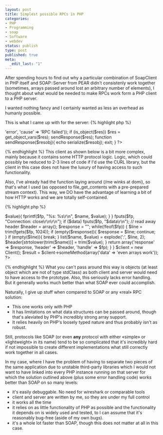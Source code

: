 ```yaml
---
layout: post
title: Simplest possible RPCs in PHP
categories:
- PHP
- Programming
- soap
- Software
- webdev
status: publish
type: post
published: true
meta:
  _edit_last: "1"
---
```

After spending hours to find out why a particular combination of SoapClient in PHP itself and SOAP::Server from PEAR didn't consistenly work together (sometimes, arrays passed around lost an arbitrary number of elements), I thought about what would be needed to make RPCs work form a PHP client to a PHP server.

I wanted nothing fancy and I certainly wanted as less an overhead as humanly possible.

This is what I came up with for the server:
{% highlight php %}
<?php
header('Content-Type: text/plain');

require_once('a/file/containing/a/class/you/want/to/expose.php');

$method = str_replace('/', '', $_SERVER['PATH_INFO']);

if ($_SERVER['REQUEST_METHOD'] != 'POST'){
   sendResponse(array('state' =&gt; 'error', 'cause' =&gt; 'unsuppored HTTP method'));
}

$s = new MyServerObject();
$params = unserialize(file_get_contents('php://input'));
if ( ($res = call_user_func_array(array($s, $method), $params)) === false)
   sendResponse(array('state' => 'error', 'cause' => 'RPC failed'));
if (is_object($res))
   $res = get_object_vars($res);
sendResponse($res);

function sendResponse($resobj){
    echo serialize($resobj);
    exit;

}

?>
{% endhighlight %}
This client as shown below is a bit more complex, mainly because it contains some HTTP protocol logic. Logic, which could possibly be reduced to 2-3 lines of code if I'd use the CURL library, but the client in this case does not have the luxury of having access to such functionality.

Also, I've already had the function laying around (/me winks at domi), so that's what I used (as opposed to file_get_contents with a pre-prepared stream context). This way, we DO have the advantage of learning a bit of how HTTP works and we are totally self-contained.

{% highlight php %}
<?php
class Client{
    function __call($name, $args){
        $req = $this-&gt;openHTTPRequest('http://localhost:5436/restapi.php/'.$name, 'POST', array('Content-Type' =&gt; 'text/plain'), serialize($args));
        $data = unserialize(stream_get_contents($req['handle']));
        fclose($req['handle']);
        return $data;
    }
    private function openHTTPRequest($url, $method = 'GET', $additional_headers = null, $data = null){
        $parts = parse_url($url);

        $fp = fsockopen($parts['host'], $parts['port'] ? $parts['port'] : 80);
        fprintf($fp, "%s %s HTTP/1.1\r\n", $method, implode('?', array($parts['path'], $parts['query'])));
        fputs($fp, "Host: ".$parts['host']."\r\n");
        if ($data){
            fputs($fp, 'Content-Length: '.strlen($data)."\r\n");
        }
        if (is_array($additional_headers)){
            foreach($additional_headers as $name => $value){
                fprintf($fp, "%s: %s\r\n", $name, $value);
            }
        }
        fputs($fp, "Connection: close\r\n\r\n");
        if ($data)
            fputs($fp, "$data\r\n");

        // read away header
        $header = array();
        $response = "";
        while(!feof($fp)) {
            $line = trim(fgets($fp, 1024));
            if (empty($response)){
                $response = $line;
                continue;
            }
            if (empty($line)){
                break;
            }
            list($name, $value) = explode(':', $line, 2);
            $header[strtolower(trim($name))] = trim($value);
        }
        return array('response' => $response, 'header' => $header, 'handle' => $fp);
   }

}

$client = new Client();
$result = $client->someMethod(array('data' => 'even arrays work'));

?>
{% endhighlight %}
What you can't pass around this way is objects (at least object which are not of type stdClass) as both client and server would need to have access to the prototype. Also, this seriously lacks error handling. But it generally works much better than what SOAP ever could accomplish.

Naturally, I give up stuff when compared to SOAP or any «real» RPC solution:
<ul>
	<li>This one works only with PHP</li>
	<li>It has limitations on what data structures can be passed around, though that's aleviated by PHP's incredibly strong array support.</li>
	<li>It relies heavily on PHP's loosely typed nature and thus probably isn't as robust.</li>
</ul>
Still, protocols like SOAP (or even <strong>any </strong>protocol with either «simple» or «lightweight» in its name) tend to be so complicated that it's incredibly hard if not impossible to create different implementations what still correctly work together in all cases.

In my case, where I have the problem of having to separate two pieces of the same application due to unstable third-party libraries which I would not want to have linked into every PHP instance running on that server for which the solution outlined above (plus some error handling code) works better than SOAP on so many levels:
<ul>
	<li>it's easily debuggable. No need for wireshark or comparable tools</li>
	<li>client and server are written by me, so they are under my full control</li>
	<li>it works all the time</li>
	<li>it relies on as little functionality of PHP as possible and the functionality it depends on is widely used and tested, to I can assume that it's reasonably bug-free (aside of my own bugs).</li>
	<li>it's a whole lot faster than SOAP, though this does not matter at all in this case.</li>
</ul>
